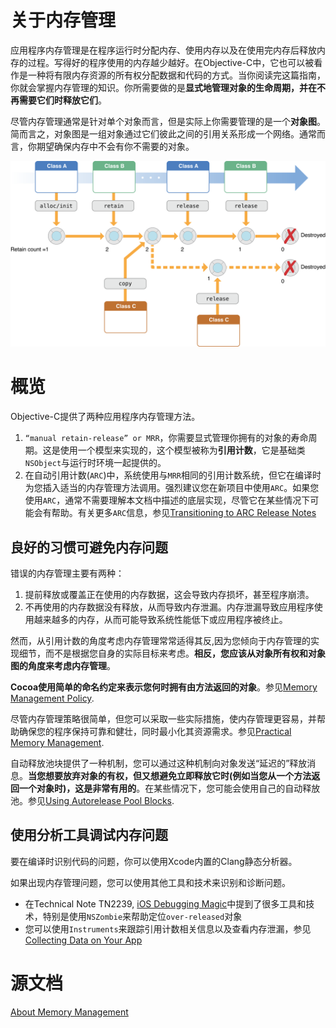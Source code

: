 # 关于内存管理

应用程序内存管理是在程序运行时分配内存、使用内存以及在使用完内存后释放内存的过程。写得好的程序使用的内存越少越好。在Objective-C中，它也可以被看作是一种将有限内存资源的所有权分配数据和代码的方式。当你阅读完这篇指南，你就会掌握内存管理的知识。你所需要做的是**显式地管理对象的生命周期，并在不再需要它们时释放它们**。

尽管内存管理通常是针对单个对象而言，但是实际上你需要管理的是一个**对象图**。简而言之，对象图是一组对象通过它们彼此之间的引用关系形成一个网络。通常而言，你期望确保内存中不会有你不需要的对象。

![1](./imgs/memory_management_2x.png)

# 概览

Objective-C提供了两种应用程序内存管理方法。

1. `“manual retain-release” or MRR`，你需要显式管理你拥有的对象的寿命周期。这是使用一个模型来实现的，这个模型被称为**引用计数**，它是基础类`NSObject`与运行时环境一起提供的。
2. 在自动引用计数(`ARC`)中，系统使用与`MRR`相同的引用计数系统，但它在编译时为您插入适当的内存管理方法调用。强烈建议您在新项目中使用`ARC`。如果您使用`ARC`，通常不需要理解本文档中描述的底层实现，尽管它在某些情况下可能会有帮助。有关更多`ARC`信息，参见[Transitioning to ARC Release Notes](https://developer.apple.com/library/archive/releasenotes/ObjectiveC/RN-TransitioningToARC/Introduction/Introduction.html#//apple_ref/doc/uid/TP40011226)

## 良好的习惯可避免内存问题

错误的内存管理主要有两种：

1. 提前释放或覆盖正在使用的内存数据，这会导致内存损坏，甚至程序崩溃。
2. 不再使用的内存数据没有释放，从而导致内存泄漏。内存泄漏导致应用程序使用越来越多的内存，从而可能导致系统性能低下或应用程序被终止。

然而，从引用计数的角度考虑内存管理常常适得其反,因为您倾向于内存管理的实现细节，而不是根据您自身的实际目标来考虑。**相反，您应该从对象所有权和对象图的角度来考虑内存管理**。

**Cocoa使用简单的命名约定来表示您何时拥有由方法返回的对象**。参见[Memory Management Policy](https://developer.apple.com/library/archive/documentation/Cocoa/Conceptual/MemoryMgmt/Articles/mmRules.html#//apple_ref/doc/uid/20000994-BAJHFBGH).

尽管内存管理策略很简单，但您可以采取一些实际措施，使内存管理更容易，并帮助确保您的程序保持可靠和健壮，同时最小化其资源需求。参见[Practical Memory Management](https://developer.apple.com/library/archive/documentation/Cocoa/Conceptual/MemoryMgmt/Articles/mmPractical.html#//apple_ref/doc/uid/TP40004447-SW1).

自动释放池块提供了一种机制，您可以通过这种机制向对象发送“延迟的”释放消息。**当您想要放弃对象的有权，但又想避免立即释放它时(例如当您从一个方法返回一个对象时)，这是非常有用的**。在某些情况下，您可能会使用自己的自动释放池。参见[Using Autorelease Pool Blocks](https://developer.apple.com/library/archive/documentation/Cocoa/Conceptual/MemoryMgmt/Articles/mmAutoreleasePools.html#//apple_ref/doc/uid/20000047-CJBFBEDI).

## 使用分析工具调试内存问题

要在编译时识别代码的问题，你可以使用Xcode内置的Clang静态分析器。

如果出现内存管理问题，您可以使用其他工具和技术来识别和诊断问题。

* 在Technical Note TN2239, [iOS Debugging Magic](https://developer.apple.com/library/archive/technotes/tn2239/_index.html#//apple_ref/doc/uid/DTS40010638)中提到了很多工具和技术，特别是使用`NSZombie`来帮助定位`over-released`对象
* 您可以使用`Instruments`来跟踪引用计数相关信息以及查看内存泄漏，参见[Collecting Data on Your App](https://developer.apple.com/library/archive/documentation/DeveloperTools/Conceptual/InstrumentsUserGuide/TheInstrumentsWorkflow.html#//apple_ref/doc/uid/TP40004652-CH5)

# 源文档

[About Memory Management](https://developer.apple.com/library/archive/documentation/Cocoa/Conceptual/MemoryMgmt/Articles/MemoryMgmt.html#//apple_ref/doc/uid/10000011-SW1)